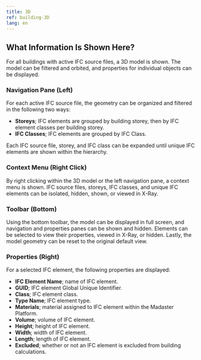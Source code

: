 ```yaml
---
title: 3D
ref: building-3D
lang: en
---
```


## What Information Is Shown Here?
For all buildings with active IFC source files, a 3D model is shown. The model can be filtered and orbited, and properties for individual objects can be displayed. 

### Navigation Pane (Left)
For each active IFC source file, the geometry can be organized and filtered in the following two ways:

- **Storeys**; IFC elements are grouped by building storey, then by IFC element classes per building storey.
- **IFC Classes**; IFC elements are grouped by IFC Class.

Each IFC source file, storey, and IFC class can be expanded until unique IFC elements are shown within the hierarchy. 

### Context Menu (Right Click)
By right clicking within the 3D model or the left navigation pane, a context menu is shown. IFC source files, storeys, IFC classes, and unique IFC elements can be isolated, hidden, shown, or viewed in X-Ray.

### Toolbar (Bottom)
Using the bottom toolbar, the model can be displayed in full screen, and navigation and properties panes can be shown and hidden. Elements can be selected to view their properties, viewed in X-Ray, or hidden. Lastly, the model geometry can be reset to the original default view. 

### Properties (Right)
For a selected IFC element, the following properties are displayed:

- **IFC Element Name**; name of IFC element.
- **GUID**; IFC element Global Unique Identifier.
- **Class**; IFC element class.
- **Type Name**; IFC element type.
- **Materials**; material assigned to IFC element within the Madaster Platform.
- **Volume**; volume of IFC element.
- **Height**; height of IFC element.
- **Width**; width of IFC element.
- **Length**; length of IFC element.
- **Excluded**; whether or not an IFC element is excluded from building calculations.